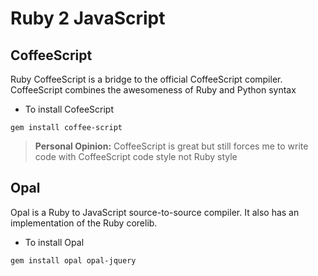 # Ruby 2 JavaScript



## CoffeeScript
Ruby CoffeeScript is a bridge to the official CoffeeScript compiler. CoffeeScript combines the awesomeness of Ruby and Python syntax 

- To install CofeeScript 
```
gem install coffee-script
```




> **Personal Opinion:** CoffeeScript is great but still forces me to write code with CoffeeScript code style not Ruby style



## Opal 
Opal is a Ruby to JavaScript source-to-source compiler. It also has an implementation of the Ruby corelib.

- To install Opal
```
gem install opal opal-jquery
```